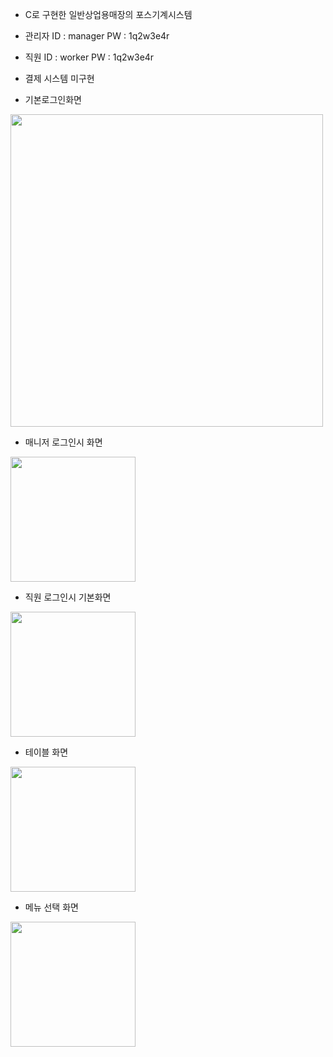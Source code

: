 - C로 구현한 일반상업용매장의 포스기계시스템

- 관리자 ID : manager PW : 1q2w3e4r

- 직원   ID : worker  PW : 1q2w3e4r

- 결제 시스템 미구현

- 기본로그인화면
<div>
<img width="500" height="500"src="https://user-images.githubusercontent.com/44339530/71460145-fa66e080-27ed-11ea-89fe-b535ca237b7f.PNG">
</div>

- 매니저 로그인시 화면
<div>
<img width="200" src="https://user-images.githubusercontent.com/44339530/71460199-39953180-27ee-11ea-8c73-1d0ae624b72c.PNG">
</div>

- 직원 로그인시 기본화면
<div>
<img width="200" src="https://user-images.githubusercontent.com/44339530/71460197-369a4100-27ee-11ea-9d7e-c327b8941d13.PNG">
</div>

- 테이블 화면
<div>
<img width="200" src="https://user-images.githubusercontent.com/44339530/71460201-3d28b880-27ee-11ea-8dfa-a1f29dfec970.PNG">
</div>

- 메뉴 선택 화면
<div>
<img width="200" src="https://user-images.githubusercontent.com/44339530/71460205-3e59e580-27ee-11ea-9181-0e26d453e56b.PNG">   
</div>


  


